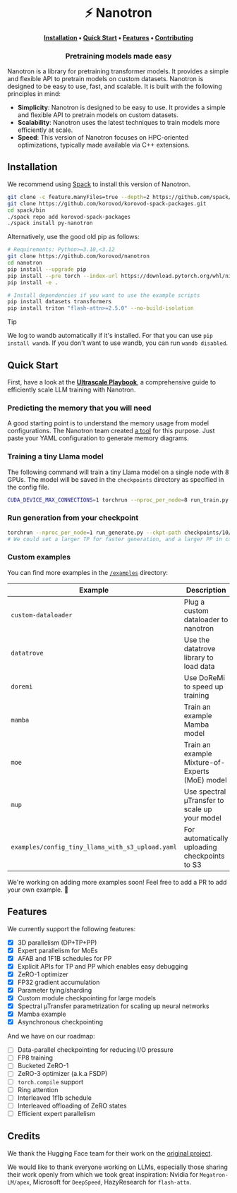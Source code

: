 <h1 align="center">⚡️ Nanotron</h1>

<h4 align="center">
    <p>
        <a href="#installation">Installation</a> •
        <a href="#quick-start">Quick Start</a> •
        <a href="#features">Features</a> •
        <a href="CONTRIBUTING.md">Contributing</a>
    <p>
</h4>

<h3 align="center">
<p>Pretraining models made easy
</h3>


Nanotron is a library for pretraining transformer models. It provides a simple and flexible API to pretrain models on custom datasets. Nanotron is designed to be easy to use, fast, and scalable. It is built with the following principles in mind:

- **Simplicity**: Nanotron is designed to be easy to use. It provides a simple and flexible API to pretrain models on custom datasets.
- **Scalability**: Nanotron uses the latest techniques to train models more efficiently at scale.
- **Speed**: This version of Nanotron focuses on HPC-oriented optimizations, typically made available via C++ extensions.

## Installation

We recommend using [Spack](https://spack.io/) to install this version of Nanotron.

```bash
git clone -c feature.manyFiles=true --depth=2 https://github.com/spack/spack.git
git clone https://github.com/korovod/korovod-spack-packages.git
cd spack/bin
./spack repo add korovod-spack-packages
./spack install py-nanotron
```

Alternatively, use the good old pip as follows:

```bash
# Requirements: Python>=3.10,<3.12
git clone https://github.com/korovod/nanotron
cd nanotron
pip install --upgrade pip
pip install --pre torch --index-url https://download.pytorch.org/whl/nightly/cu121
pip install -e .

# Install dependencies if you want to use the example scripts
pip install datasets transformers
pip install triton "flash-attn>=2.5.0" --no-build-isolation
```

> [!TIP]
> We log to wandb automatically if it's installed. For that you can use `pip install wandb`. If you don't want to use wandb, you can run `wandb disabled`.

## Quick Start

First, have a look at the **[Ultrascale Playbook](https://huggingface.co/spaces/nanotron/ultrascale-playbook)**, a comprehensive guide to efficiently scale LLM training with Nanotron.

### Predicting the memory that you will need

A good starting point is to understand the memory usage from model configurations. The Nanotron team created [a tool](https://huggingface.co/spaces/nanotron/predict_memory) for this purpose. Just paste your YAML configuration to generate memory diagrams.

### Training a tiny Llama model

The following command will train a tiny Llama model on a single node with 8 GPUs. The model will be saved in the `checkpoints` directory as specified in the config file.
```bash
CUDA_DEVICE_MAX_CONNECTIONS=1 torchrun --nproc_per_node=8 run_train.py --config-file examples/config_tiny_llama.yaml
```

### Run generation from your checkpoint

```bash
torchrun --nproc_per_node=1 run_generate.py --ckpt-path checkpoints/10/ --tp 1 --pp 1
# We could set a larger TP for faster generation, and a larger PP in case of very large models.
```

### Custom examples

You can find more examples in the [`/examples`](/examples) directory:
<!-- Make a table of the examples we support -->
| Example | Description |
| --- | --- |
| `custom-dataloader` | Plug a custom dataloader to nanotron |
| `datatrove` | Use the datatrove library to load data |
| `doremi` | Use DoReMi to speed up training |
| `mamba` | Train an example Mamba model |
| `moe` | Train an example Mixture-of-Experts (MoE) model |
| `mup` | Use spectral µTransfer to scale up your model |
| `examples/config_tiny_llama_with_s3_upload.yaml` | For automatically uploading checkpoints to S3 |

We're working on adding more examples soon! Feel free to add a PR to add your own example. 🚀


## Features

We currently support the following features:

- [x] 3D parallelism (DP+TP+PP)
- [x] Expert parallelism for MoEs
- [x] AFAB and 1F1B schedules for PP
- [x] Explicit APIs for TP and PP which enables easy debugging
- [x] ZeRO-1 optimizer
- [x] FP32 gradient accumulation
- [x] Parameter tying/sharding
- [x] Custom module checkpointing for large models
- [x] Spectral µTransfer parametrization for scaling up neural networks
- [x] Mamba example
- [x] Asynchronous checkpointing

And we have on our roadmap:

- [ ] Data-parallel checkpointing for reducing I/O pressure
- [ ] FP8 training
- [ ] Bucketed ZeRO-1
- [ ] ZeRO-3 optimizer (a.k.a FSDP)
- [ ] `torch.compile` support
- [ ] Ring attention
- [ ] Interleaved 1f1b schedule
- [ ] Interleaved offloading of ZeRO states
- [ ] Efficient expert parallelism

## Credits

We thank the Hugging Face team for their work on the [original project](https://github.com/huggingface/nanotron).

We would like to thank everyone working on LLMs, especially those sharing their work openly from which we took great inspiration: Nvidia for `Megatron-LM/apex`, Microsoft for `DeepSpeed`, HazyResearch for `flash-attn`.
